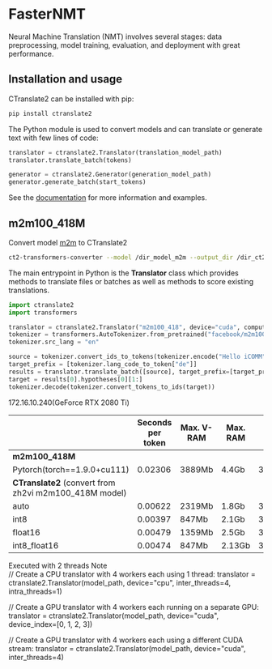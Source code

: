 # FasterNMT
Neural Machine Translation (NMT) involves several stages: data preprocessing, model training, evaluation, and deployment with great performance.

## Installation and usage

CTranslate2 can be installed with pip:

```bash
pip install ctranslate2
```

The Python module is used to convert models and can translate or generate text with few lines of code:

```python
translator = ctranslate2.Translator(translation_model_path)
translator.translate_batch(tokens)

generator = ctranslate2.Generator(generation_model_path)
generator.generate_batch(start_tokens)
```

See the [documentation](https://opennmt.net/CTranslate2) for more information and examples.

## m2m100_418M

Convert model [m2m](https://huggingface.co/docs/transformers/model_doc/m2m_100) to CTranslate2

```bash
ct2-transformers-converter --model /dir_model_m2m --output_dir /dir_ct2model --quantization 'type'
```
The main entrypoint in Python is the **Translator** class which provides methods to translate files or batches as well as methods to score existing translations.
```python
import ctranslate2
import transformers

translator = ctranslate2.Translator("m2m100_418", device="cuda", compute_type="int8_float16")
tokenizer = transformers.AutoTokenizer.from_pretrained("facebook/m2m100_418M")
tokenizer.src_lang = "en"

source = tokenizer.convert_ids_to_tokens(tokenizer.encode("Hello iCOMM"))
target_prefix = [tokenizer.lang_code_to_token["de"]]
results = translator.translate_batch([source], target_prefix=[target_prefix])
target = results[0].hypotheses[0][1:]
tokenizer.decode(tokenizer.convert_tokens_to_ids(target))

```

172.16.10.240(GeForce RTX 2080 Ti)

| | Seconds per token | Max. V-RAM | Max. RAM | BLEU |
| --- | --- | --- | --- | --- |
| **m2m100_418M** | | | |
|  Pytorch(torch==1.9.0+cu111) | 0.02306 | 3889Mb | 4.4Gb | 39.0205 |
| **CTranslate2** (convert from zh2vi m2m100_418M model) | | | |
| auto | 0.00622 | 2319Mb | 1.8Gb | 39.0205 |
| int8 | 0.00397 | 847Mb | 2.1Gb | 39.6142 |
| float16 | 0.00479 | 1359Mb | 2.5Gb | 38.8939 |
| int8_float16 | 0.00474 | 847Mb | 2.13Gb | 39.9813 |

Executed with 2 threads
Note
<br>
// Create a CPU translator with 4 workers each using 1 thread:
translator = ctranslate2.Translator(model_path, device="cpu", inter_threads=4, intra_threads=1)

// Create a GPU translator with 4 workers each running on a separate GPU:
translator = ctranslate2.Translator(model_path, device="cuda", device_index=[0, 1, 2, 3])

// Create a GPU translator with 4 workers each using a different CUDA stream:
translator = ctranslate2.Translator(model_path, device="cuda", inter_threads=4)
